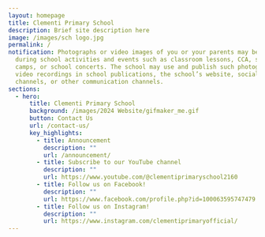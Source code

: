 ```yaml
---
layout: homepage
title: Clementi Primary School
description: Brief site description here
image: /images/sch logo.jpg
permalink: /
notification: Photographs or video images of you or your parents may be taken
  during school activities and events such as classroom lessons, CCA, school
  camps, or school concerts. The school may use and publish such photographs or
  video recordings in school publications, the school’s website, social media
  channels, or other communication channels.
sections:
  - hero:
      title: Clementi Primary School
      background: /images/2024 Website/gifmaker_me.gif
      button: Contact Us
      url: /contact-us/
      key_highlights:
        - title: Announcement
          description: ""
          url: /announcement/
        - title: Subscribe to our YouTube channel
          description: ""
          url: https://www.youtube.com/@clementiprimaryschool2160
        - title: Follow us on Facebook!
          description: ""
          url: https://www.facebook.com/profile.php?id=100063595747479
        - title: Follow us on Instagram!
          description: ""
          url: https://www.instagram.com/clementiprimaryofficial/
---
```

